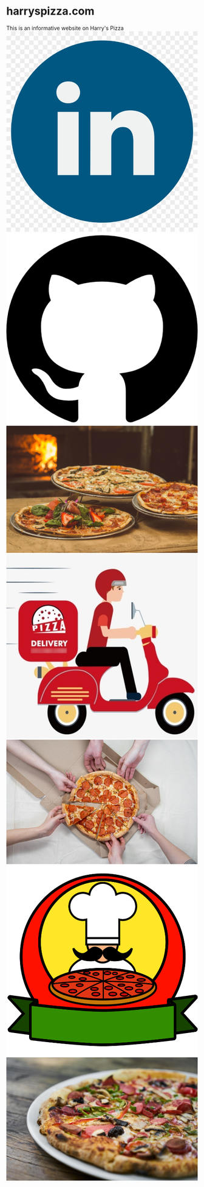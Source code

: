 # harryspizza.com
This is an informative website on Harry's Pizza
<img src="linkedin.png">
<img src="github-logo.png">
<img src="box2img.jpg">
<img src="pizza delivery1.jpg">
<img src="pizzabox1.jpg">
<img src="pizza logo.png">
<img src="pizzam1.jpg">
